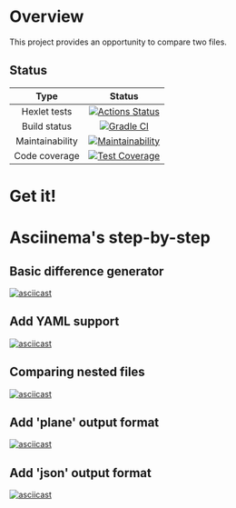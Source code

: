 # Overview

This project provides an opportunity to compare two files.

## Status

| Type | Status |
| :---: | :---: |
| Hexlet tests | [![Actions Status](https://github.com/kudrDaniel/java-project-71/workflows/hexlet-check/badge.svg)](https://github.com/kudrDaniel/java-project-71/actions/workflows/hexlet-check.yml) |
| Build status | [![Gradle CI](https://github.com/kudrDaniel/java-project-71/actions/workflows/build-check.yml/badge.svg)](https://github.com/kudrDaniel/java-project-71/actions/workflows/build-check.yml) |
| Maintainability | [![Maintainability](https://api.codeclimate.com/v1/badges/956717672e952726f94a/maintainability)](https://codeclimate.com/github/kudrDaniel/java-project-71/maintainability) |
| Code coverage | [![Test Coverage](https://api.codeclimate.com/v1/badges/956717672e952726f94a/test_coverage)](https://codeclimate.com/github/kudrDaniel/java-project-71/test_coverage) |

# Get it!

# Asciinema's step-by-step
## Basic difference generator
[![asciicast](https://asciinema.org/a/592709.svg)](https://asciinema.org/a/592709)

## Add YAML support
[![asciicast](https://asciinema.org/a/593734.svg)](https://asciinema.org/a/593734)

## Comparing nested files
[![asciicast](https://asciinema.org/a/593893.svg)](https://asciinema.org/a/593893)

## Add 'plane' output format
[![asciicast](https://asciinema.org/a/593952.svg)](https://asciinema.org/a/593952)

## Add 'json' output format
[![asciicast](https://asciinema.org/a/594021.svg)](https://asciinema.org/a/594021)
